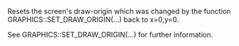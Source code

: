Resets the screen's draw-origin which was changed by the function GRAPHICS::SET_DRAW_ORIGIN(...) back to x=0,y=0.

See GRAPHICS::SET_DRAW_ORIGIN(...) for further information.